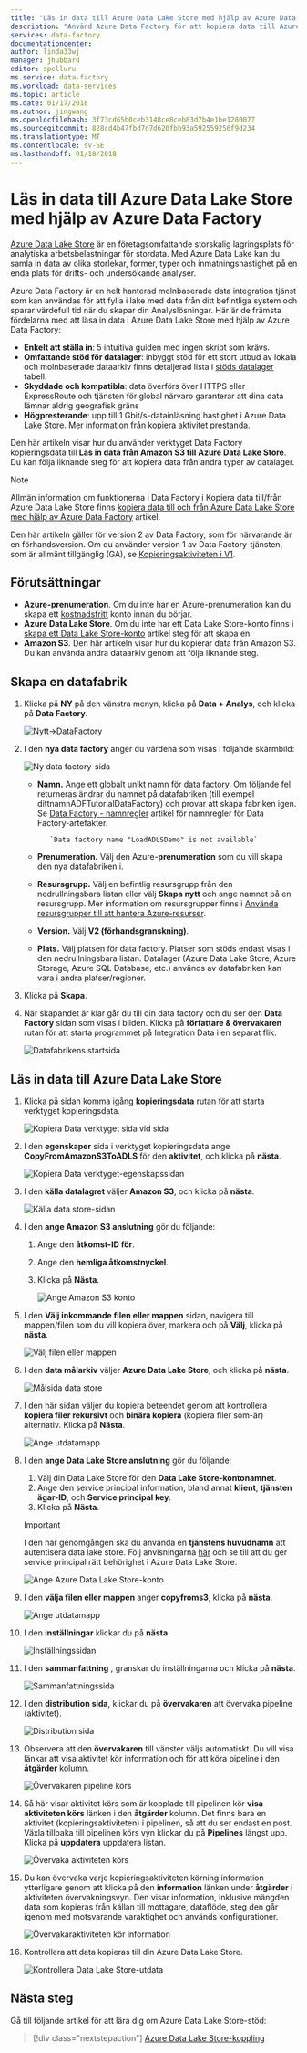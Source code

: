 ```yaml
---
title: "Läs in data till Azure Data Lake Store med hjälp av Azure Data Factory | Microsoft Docs"
description: "Använd Azure Data Factory för att kopiera data till Azure Data Lake Store"
services: data-factory
documentationcenter: 
author: linda33wj
manager: jhubbard
editor: spelluru
ms.service: data-factory
ms.workload: data-services
ms.topic: article
ms.date: 01/17/2018
ms.author: jingwang
ms.openlocfilehash: 3f73cd65b0ceb3148ce8ceb83d7b4e1be1280077
ms.sourcegitcommit: 828cd4b47fbd7d7d620fbb93a592559256f9d234
ms.translationtype: MT
ms.contentlocale: sv-SE
ms.lasthandoff: 01/18/2018
---
```

# <a name="load-data-into-azure-data-lake-store-using-azure-data-factory"></a>Läs in data till Azure Data Lake Store med hjälp av Azure Data Factory

[Azure Data Lake Store](../data-lake-store/data-lake-store-overview.md) är en företagsomfattande storskalig lagringsplats för analytiska arbetsbelastningar för stordata. Med Azure Data Lake kan du samla in data av olika storlekar, former, typer och inmatningshastighet på en enda plats för drifts- och undersökande analyser.

Azure Data Factory är en helt hanterad molnbaserade data integration tjänst som kan användas för att fylla i lake med data från ditt befintliga system och sparar värdefull tid när du skapar din Analyslösningar. Här är de främsta fördelarna med att läsa in data i Azure Data Lake Store med hjälp av Azure Data Factory:

* **Enkelt att ställa in**: 5 intuitiva guiden med ingen skript som krävs.
* **Omfattande stöd för datalager**: inbyggt stöd för ett stort utbud av lokala och molnbaserade dataarkiv finns detaljerad lista i [stöds datalager](copy-activity-overview.md#supported-data-stores-and-formats) tabell.
* **Skyddade och kompatibla**: data överförs över HTTPS eller ExpressRoute och tjänsten för global närvaro garanterar att dina data lämnar aldrig geografisk gräns
* **Högpresterande**: upp till 1 Gbit/s-datainläsning hastighet i Azure Data Lake Store. Mer information från [kopiera aktivitet prestanda](copy-activity-performance.md).

Den här artikeln visar hur du använder verktyget Data Factory kopieringsdata till **Läs in data från Amazon S3 till Azure Data Lake Store**. Du kan följa liknande steg för att kopiera data från andra typer av datalager.

> [!NOTE]
>  Allmän information om funktionerna i Data Factory i Kopiera data till/från Azure Data Lake Store finns [kopiera data till och från Azure Data Lake Store med hjälp av Azure Data Factory](connector-azure-data-lake-store.md) artikel.
>
> Den här artikeln gäller för version 2 av Data Factory, som för närvarande är en förhandsversion. Om du använder version 1 av Data Factory-tjänsten, som är allmänt tillgänglig (GA), se [Kopieringsaktiviteten i V1](v1/data-factory-data-movement-activities.md).

## <a name="prerequisites"></a>Förutsättningar

* **Azure-prenumeration**. Om du inte har en Azure-prenumeration kan du skapa ett [kostnadsfritt](https://azure.microsoft.com/free/) konto innan du börjar.
* **Azure Data Lake Store**. Om du inte har ett Data Lake Store-konto finns i [skapa ett Data Lake Store-konto](../data-lake-store/data-lake-store-get-started-portal.md#create-an-azure-data-lake-store-account) artikel steg för att skapa en.
* **Amazon S3**. Den här artikeln visar hur du kopierar data från Amazon S3. Du kan använda andra dataarkiv genom att följa liknande steg.

## <a name="create-a-data-factory"></a>Skapa en datafabrik

1. Klicka på **NY** på den vänstra menyn, klicka på **Data + Analys**, och klicka på **Data Factory**. 
   
   ![Nytt->DataFactory](./media/load-data-into-azure-data-lake-store/new-azure-data-factory-menu.png)
2. I den **nya data factory** anger du värdena som visas i följande skärmbild: 
      
     ![Ny data factory-sida](./media/load-data-into-azure-data-lake-store//new-azure-data-factory.png)
 
   * **Namn.** Ange ett globalt unikt namn för data factory. Om följande fel returneras ändrar du namnet på datafabriken (till exempel dittnamnADFTutorialDataFactory) och provar att skapa fabriken igen. Se [Data Factory - namnregler](naming-rules.md) artikel för namnregler för Data Factory-artefakter.
  
            `Data factory name "LoadADLSDemo" is not available`

    * **Prenumeration.** Välj den Azure-**prenumeration** som du vill skapa den nya datafabriken i. 
    * **Resursgrupp.** Välj en befintlig resursgrupp från den nedrullningsbara listan eller välj **Skapa nytt** och ange namnet på en resursgrupp. Mer information om resursgrupper finns i [Använda resursgrupper till att hantera Azure-resurser](../azure-resource-manager/resource-group-overview.md).  
    * **Version.** Välj **V2 (förhandsgranskning)**.
    * **Plats.** Välj platsen för data factory. Platser som stöds endast visas i den nedrullningsbara listan. Datalager (Azure Data Lake Store, Azure Storage, Azure SQL Database, etc.) används av datafabriken kan vara i andra platser/regioner.

3. Klicka på **Skapa**.
4. När skapandet är klar går du till din data factory och du ser den **Data Factory** sidan som visas i bilden. Klicka på **författare & övervakaren** rutan för att starta programmet på Integration Data i en separat flik. 
   
   ![Datafabrikens startsida](./media/load-data-into-azure-data-lake-store/data-factory-home-page.png)

## <a name="load-data-into-azure-data-lake-store"></a>Läs in data till Azure Data Lake Store

1. Klicka på sidan komma igång **kopieringsdata** rutan för att starta verktyget kopieringsdata. 

   ![Kopiera Data verktyget sida vid sida](./media/load-data-into-azure-data-lake-store/copy-data-tool-tile.png)
2. I den **egenskaper** sida i verktyget kopieringsdata ange **CopyFromAmazonS3ToADLS** för den **aktivitet**, och klicka på **nästa**. 

    ![Kopiera Data verktyget-egenskapssidan](./media/load-data-into-azure-data-lake-store/copy-data-tool-properties-page.png)
3. I den **källa datalagret** väljer **Amazon S3**, och klicka på **nästa**.

    ![Källa data store-sidan](./media/load-data-into-azure-data-lake-store/source-data-store-page.png)
4. I den **ange Amazon S3 anslutning** gör du följande: 
    1. Ange den **åtkomst-ID för**.
    2. Ange den **hemliga åtkomstnyckel**.
    3. Klicka på **Nästa**. 

        ![Ange Amazon S3 konto](./media/load-data-into-azure-data-lake-store/specify-amazon-s3-account.png)
5. I den **Välj inkommande filen eller mappen** sidan, navigera till mappen/filen som du vill kopiera över, markera och på **Välj**, klicka på **nästa**. 

    ![Välj filen eller mappen](./media/load-data-into-azure-data-lake-store/choose-input-folder.png)

6. I den **data målarkiv** väljer **Azure Data Lake Store**, och klicka på **nästa**. 

    ![Målsida data store](./media/load-data-into-azure-data-lake-store/destination-data-storage-page.png)

7. I den här sidan väljer du kopiera beteendet genom att kontrollera **kopiera filer rekursivt** och **binära kopiera** (kopiera filer som-är) alternativ. Klicka på **Nästa**.

    ![Ange utdatamapp](./media/load-data-into-azure-data-lake-store/specify-binary-copy.png)

8. I den **ange Data Lake Store anslutning** gör du följande: 

    1. Välj din Data Lake Store för den **Data Lake Store-kontonamnet**.
    2. Ange den service principal information, bland annat **klient**, **tjänsten ägar-ID**, och **Service principal key**.
    3. Klicka på **Nästa**. 

    > [!IMPORTANT]
    > I den här genomgången ska du använda en **tjänstens huvudnamn** att autentisera data lake store. Följ anvisningarna [här](connector-azure-data-lake-store.md#using-service-principal-authentication) och se till att du ger service principal rätt behörighet i Azure Data Lake Store.

    ![Ange Azure Data Lake Store-konto](./media/load-data-into-azure-data-lake-store/specify-adls.png)

9. I den **välja filen eller mappen** anger **copyfroms3**, klicka på **nästa**. 

    ![Ange utdatamapp](./media/load-data-into-azure-data-lake-store/specify-adls-path.png)


10. I den **inställningar** klickar du på **nästa**. 

    ![Inställningssidan](./media/load-data-into-azure-data-lake-store/copy-settings.png)
11. I den **sammanfattning** , granskar du inställningarna och klicka på **nästa**.

    ![Sammanfattningssida](./media/load-data-into-azure-data-lake-store/copy-summary.png)
12. I den **distribution sida**, klickar du på **övervakaren** att övervaka pipeline (aktivitet).

    ![Distribution sida](./media/load-data-into-azure-data-lake-store/deployment-page.png)
13. Observera att den **övervakaren** till vänster väljs automatiskt. Du vill visa länkar att visa aktivitet kör information och för att köra pipeline i den **åtgärder** kolumn. 

    ![Övervakaren pipeline körs](./media/load-data-into-azure-data-lake-store/monitor-pipeline-runs.png)
14. Så här visar aktivitet körs som är kopplade till pipelinen kör **visa aktiviteten körs** länken i den **åtgärder** kolumn. Det finns bara en aktivitet (kopieringsaktiviteten) i pipelinen, så att du ser endast en post. Växla tillbaka till pipelinen körs vyn klickar du på **Pipelines** längst upp. Klicka på **uppdatera** uppdatera listan. 

    ![Övervaka aktiviteten körs](./media/load-data-into-azure-data-lake-store/monitor-activity-runs.png)

15. Du kan övervaka varje kopieringsaktiviteten körning information ytterligare genom att klicka på den **information** länken under **åtgärder** i aktiviteten övervakningsvyn. Den visar information, inklusive mängden data som kopieras från källan till mottagare, dataflöde, steg den går igenom med motsvarande varaktighet och används konfigurationer.

    ![Övervakaraktiviteten kör information](./media/load-data-into-azure-data-lake-store/monitor-activity-run-details.png)

16. Kontrollera att data kopieras till din Azure Data Lake Store. 

    ![Kontrollera Data Lake Store-utdata](./media/load-data-into-azure-data-lake-store/adls-copy-result.png)

## <a name="next-steps"></a>Nästa steg

Gå till följande artikel för att lära dig om Azure Data Lake Store-stöd: 

> [!div class="nextstepaction"]
>[Azure Data Lake Store-koppling](connector-azure-data-lake-store.md)